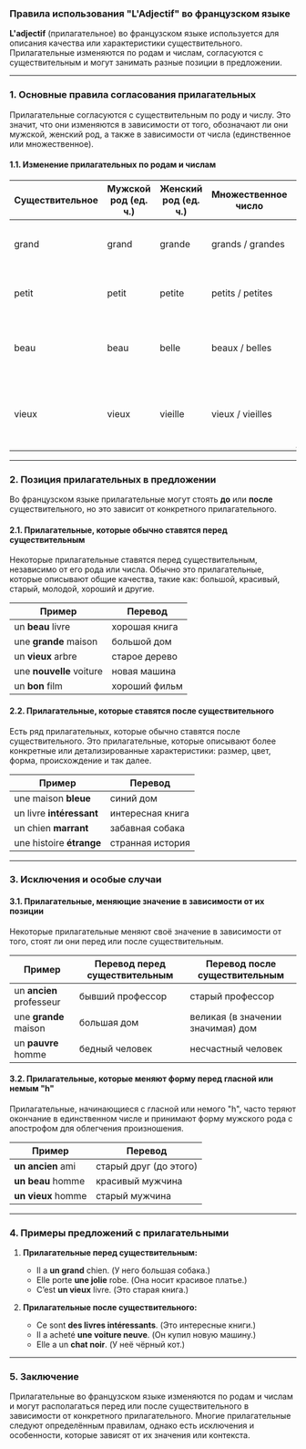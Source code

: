 ### **Правила использования "L'Adjectif" во французском языке**

**L'adjectif** (прилагательное) во французском языке используется для описания качества или характеристики существительного. Прилагательные изменяются по родам и числам, согласуются с существительным и могут занимать разные позиции в предложении.

---

### **1. Основные правила согласования прилагательных**

Прилагательные согласуются с существительным по роду и числу. Это значит, что они изменяются в зависимости от того, обозначают ли они мужской, женский род, а также в зависимости от числа (единственное или множественное).

#### **1.1. Изменение прилагательных по родам и числам**

| Существительное   | Мужской род (ед. ч.) | Женский род (ед. ч.) | Множественное число      | Пример                                      | Перевод                         |
|-------------------|----------------------|----------------------|-------------------------|---------------------------------------------|---------------------------------|
| grand             | grand                | grande               | grands / grandes         | Le chat est grand. / La voiture est grande. | Кот большой. / Машина большая.  |
| petit             | petit                | petite               | petits / petites         | Le chien est petit. / La table est petite.  | Собака маленькая. / Стол маленький. |
| beau              | beau                 | belle                | beaux / belles           | Ce film est beau. / Cette actrice est belle. | Этот фильм красивый. / Эта актриса красивая. |
| vieux             | vieux                | vieille              | vieux / vieilles         | Le vieux livre est intéressant. / La vieille maison est jolie. | Старая книга интересная. / Старый дом красивый. |

---

### **2. Позиция прилагательных в предложении**

Во французском языке прилагательные могут стоять **до** или **после** существительного, но это зависит от конкретного прилагательного.

#### **2.1. Прилагательные, которые обычно ставятся перед существительным**

Некоторые прилагательные ставятся перед существительным, независимо от его рода или числа. Обычно это прилагательные, которые описывают общие качества, такие как: большой, красивый, старый, молодой, хороший и другие.

| Пример                           | Перевод                           |
|----------------------------------|-----------------------------------|
| un **beau** livre                | хорошая книга                     |
| une **grande** maison            | большой дом                       |
| un **vieux** arbre               | старое дерево                     |
| une **nouvelle** voiture         | новая машина                      |
| un **bon** film                  | хороший фильм                     |

#### **2.2. Прилагательные, которые ставятся после существительного**

Есть ряд прилагательных, которые обычно ставятся после существительного. Это прилагательные, которые описывают более конкретные или детализированные характеристики: размер, цвет, форма, происхождение и так далее.

| Пример                           | Перевод                           |
|----------------------------------|-----------------------------------|
| une maison **bleue**             | синий дом                         |
| un livre **intéressant**         | интересная книга                  |
| un chien **marrant**             | забавная собака                   |
| une histoire **étrange**         | странная история                  |

---

### **3. Исключения и особые случаи**

#### **3.1. Прилагательные, меняющие значение в зависимости от их позиции**

Некоторые прилагательные меняют своё значение в зависимости от того, стоят ли они перед или после существительным.

| Пример                          | Перевод перед существительным   | Перевод после существительным   |
|---------------------------------|---------------------------------|--------------------------------|
| un **ancien** professeur        | бывший профессор                | старый профессор                |
| une **grande** maison           | большая дом                     | великая (в значении значимая) дом |
| un **pauvre** homme             | бедный человек                  | несчастный человек              |

#### **3.2. Прилагательные, которые меняют форму перед гласной или немым "h"**

Прилагательные, начинающиеся с гласной или немого "h", часто теряют окончание в единственном числе и принимают форму мужского рода с апострофом для облегчения произношения.

| Пример                           | Перевод                           |
|-----------------------------------|-----------------------------------|
| **un** **ancien** ami            | старый друг (до этого)            |
| **un** **beau** homme             | красивый мужчина                  |
| **un** **vieux** homme            | старый мужчина                    |

---

### **4. Примеры предложений с прилагательными**

1. **Прилагательные перед существительным:**
   - Il a **un grand** chien. (У него большая собака.)
   - Elle porte **une jolie** robe. (Она носит красивое платье.)
   - C’est **un vieux** livre. (Это старая книга.)

2. **Прилагательные после существительного:**
   - Ce sont **des livres intéressants**. (Это интересные книги.)
   - Il a acheté **une voiture neuve**. (Он купил новую машину.)
   - Elle a un **chat noir**. (У неё чёрный кот.)

---

### **5. Заключение**

Прилагательные во французском языке изменяются по родам и числам и могут располагаться перед или после существительного в зависимости от конкретного прилагательного. Многие прилагательные следуют определённым правилам, однако есть исключения и особенности, которые зависят от их значения или контекста.